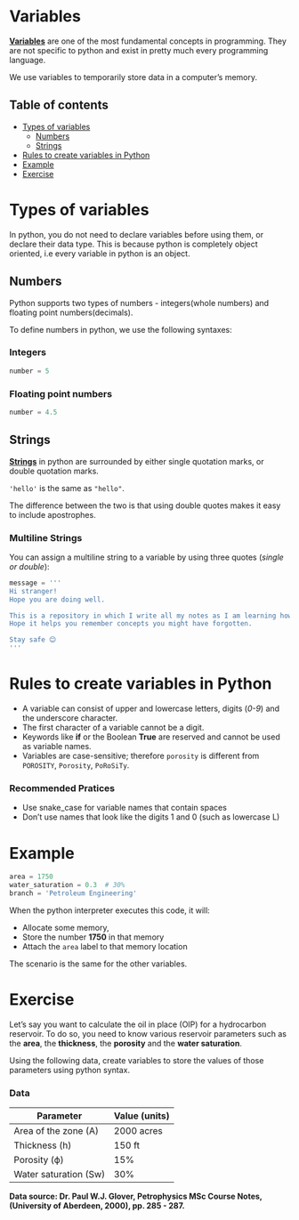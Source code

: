 # Variables

[**Variables**](https://www.learnpython.org/en/Variables_and_Types) are one of the most fundamental concepts in programming. They are not specific to python and exist in pretty much every programming language. 

We use variables to temporarily store data in a computer’s memory.

## Table of contents

- [Types of variables](#types-of-variables)
  - [Numbers](#numbers)
  - [Strings](#strings)
- [Rules to create variables in Python](#rules-to-create-variables-in-python)
- [Example](#example)
- [Exercise](#exercise)

# Types of variables

In python, you do not need to declare variables before using them, or declare their data type. This is because python is completely object oriented, i.e every variable in python is an object.

## Numbers

Python supports two types of numbers - integers(whole numbers) and floating point numbers(decimals). 

To define numbers in python, we use the following syntaxes:

### Integers
```python
number = 5
```

### Floating point numbers
```python
number = 4.5
```

## Strings
[**Strings**](https://www.w3schools.com/python/python_strings.asp) in python are surrounded by either single quotation marks, or double quotation marks.

`'hello'` is the same as `"hello"`.

The difference between the two is that using double quotes makes it easy to include apostrophes.

### Multiline Strings
You can assign a multiline string to a variable by using three quotes (_single or double_):
```python
message = '''
Hi stranger!
Hope you are doing well.

This is a repository in which I write all my notes as I am learning how to code in Python.
Hope it helps you remember concepts you might have forgotten.

Stay safe 😊
'''
```


# Rules to create variables in Python

- A variable can consist of upper and lowercase letters, digits (_0-9_) and the underscore character.
- The first character of a variable cannot be a digit.
- Keywords like **if** or the Boolean **True** are reserved and cannot be used as variable names.
- Variables are case-sensitive; therefore `porosity` is different from `POROSITY`, `Porosity`, `PoRoSiTy`.

### Recommended Pratices

- Use snake_case for variable names that contain spaces
- Don’t use names that look like the digits 1 and 0 (such as lowercase L)

# Example

```python
area = 1750
water_saturation = 0.3  # 30%
branch = 'Petroleum Engineering'
```

When the python interpreter executes this code, it will:
- Allocate some memory, 
- Store the number **1750** in that memory 
- Attach the `area` label to that memory location

The scenario is the same for the other variables.

# Exercise

Let’s say you want to calculate the oil in place (OIP) for a hydrocarbon reservoir. To do so, you need to know various reservoir parameters such as the **area**, the **thickness**, the **porosity** and the **water saturation**.

Using the following data, create variables to store the values of those parameters using python syntax.

### Data

|Parameter                        | Value (units)                                 |
|---------------------------------|:----------------------------------------------|
|Area of the zone (A)             | 2000 acres                                    |
|Thickness (h)                    | 150 ft                                        |
|Porosity (ϕ)                     | 15%                                           |
|Water saturation (Sw)            | 30%                                           |

**Data source: Dr. Paul W.J. Glover, Petrophysics MSc Course Notes, (University of Aberdeen, 2000), pp. 285 - 287.**

